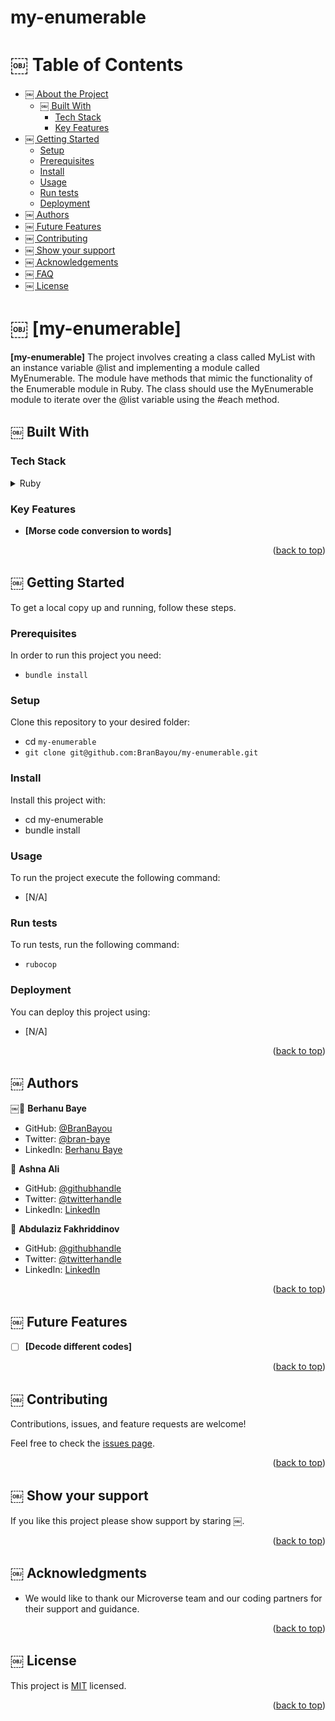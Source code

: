 # my-enumerable

<a name="readme-top"></a>

# ￼ Table of Contents

- [￼ About the Project](#about-project)
  - [￼ Built With](#built-with)
    - [Tech Stack](#tech-stack)
    - [Key Features](#key-features)
- [￼ Getting Started](#getting-started)
  - [Setup](#setup)
  - [Prerequisites](#prerequisites)
  - [Install](#install)
  - [Usage](#usage)
  - [Run tests](#run-tests)
  - [Deployment](#triangular_flag_on_post-deployment)
- [￼ Authors](#authors)
- [￼ Future Features](#future-features)
- [￼ Contributing](#contributing)
- [￼ Show your support](#support)
- [￼ Acknowledgements](#acknowledgements)
- [￼ FAQ](#faq)
- [￼ License](#license)

<!-- PROJECT DESCRIPTION -->

# ￼ [my-enumerable] <a name="about-project"></a>

**[my-enumerable]** 
The project involves creating a class called MyList with an instance variable @list and implementing a module called MyEnumerable. The module have methods that mimic the functionality of the Enumerable module in Ruby. The class should use the MyEnumerable module to iterate over the @list variable using the #each method.

## ￼ Built With <a name="built-with"></a>

### Tech Stack <a name="tech-stack"></a>

<details>
  <summary>Ruby</summary>
  <ul>
    <li><a>https://www.ruby-lang.org/en/</a></li>
  </ul>
</details>

<!-- Features -->

### Key Features <a name="key-features"></a>

- **[Morse code conversion to words]**

<p align="right">(<a href="#readme-top">back to top</a>)</p>

<!-- GETTING STARTED -->

## ￼ Getting Started <a name="getting-started"></a>

To get a local copy up and running, follow these steps.

### Prerequisites

In order to run this project you need:

 - `bundle install`

### Setup

Clone this repository to your desired folder:

- cd `my-enumerable`
- `git clone git@github.com:BranBayou/my-enumerable.git`


### Install

Install this project with:

- cd my-enumerable
- bundle install

### Usage

To run the project execute the following command:

- [N/A]

### Run tests

To run tests, run the following command:

- `rubocop`


### Deployment

You can deploy this project using:

- [N/A]

<p align="right">(<a href="#readme-top">back to top</a>)</p>

<!-- AUTHORS -->

## ￼ Authors <a name="authors"></a>

￼👤 **Berhanu Baye**
- GitHub: [@BranBayou](https://github.com/BranBayou)
- Twitter: [@bran-baye](https://twitter.com/bran_baye)
- LinkedIn: [Berhanu Baye](https://www.linkedin.com/in/bran-baye)

👤 **Ashna Ali**

- GitHub: [@githubhandle](https://github.com/Ashnaali3255)
- Twitter: [@twitterhandle](https://twitter.com/Ashna_Ali1)
- LinkedIn: [LinkedIn](https://www.linkedin.com/in/ashna-ali-342151255/)

👤  **Abdulaziz Fakhriddinov**

- GitHub: [@githubhandle](https://github.com/AFakhriddinov)
- Twitter: [@twitterhandle](https://twitter.com/AbdulAzizFakhr2)
- LinkedIn: [LinkedIn](https://www.linkedin.com/in/afakhriddinov)

<p align="right">(<a href="#readme-top">back to top</a>)</p>

<!-- FUTURE FEATURES -->

## ￼ Future Features <a name="future-features"></a>

- [ ] **[Decode different codes]**

<p align="right">(<a href="#readme-top">back to top</a>)</p>

<!-- CONTRIBUTING -->

## ￼ Contributing <a name="contributing"></a>

Contributions, issues, and feature requests are welcome!

Feel free to check the [issues page](https://github.com/BranBayou/my-enumerable/issues).

<p align="right">(<a href="#readme-top">back to top</a>)</p>

<!-- SUPPORT -->

## ￼ Show your support <a name="support"></a>

If you like this project please show support by staring ￼.

<p align="right">(<a href="#readme-top">back to top</a>)</p>

<!-- ACKNOWLEDGEMENTS -->

## ￼ Acknowledgments <a name="acknowledgements"></a>

* We would like to thank our Microverse team and our coding partners for their support and guidance.

<p align="right">(<a href="#readme-top">back to top</a>)</p>

<!-- LICENSE -->

## ￼ License <a name="license"></a>

This project is [MIT](./LICENSE) licensed.

<p align="right">(<a href="#readme-top">back to top</a>)</p>